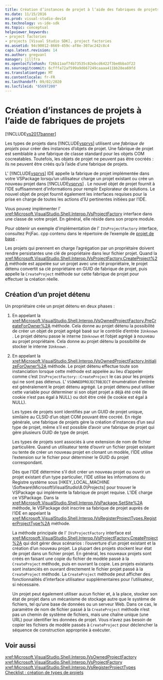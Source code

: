 ```yaml
---
title: Création d’instances de projet à l’aide des fabriques de projets | Microsoft Docs
ms.date: 11/15/2016
ms.prod: visual-studio-dev14
ms.technology: vs-ide-sdk
ms.topic: conceptual
helpviewer_keywords:
- project factories
- projects [Visual Studio SDK], project factories
ms.assetid: 94c90012-8669-459c-af8e-307ac242c8c4
caps.latest.revision: 14
ms.author: gregvanl
manager: jillfra
ms.openlocfilehash: f26b11aaf74b73535c82ebcd6422f3be0bba3f22
ms.sourcegitcommit: 6cfffa72af599a9d667249caaaa411bb28ea69fd
ms.translationtype: MT
ms.contentlocale: fr-FR
ms.lasthandoff: 09/02/2020
ms.locfileid: "65697200"
---
```

# <a name="creating-project-instances-by-using-project-factories"></a>Création d’instances de projets à l’aide de fabriques de projets
[!INCLUDE[vs2017banner](../../includes/vs2017banner.md)]

Les types de projets dans [!INCLUDE[vsprvs](../../includes/vsprvs-md.md)] utilisent une *fabrique de projets* pour créer des instances d’objets de projet. Une fabrique de projet est semblable à une fabrique de classe standard pour les objets COM cocreatables. Toutefois, les objets de projet ne peuvent pas être cocréés : ils ne peuvent être créés qu’à l’aide d’une fabrique de projets.  
  
 L' [!INCLUDE[vsprvs](../../includes/vsprvs-md.md)] IDE appelle la fabrique de projet implémentée dans votre VSPackage lorsqu’un utilisateur charge un projet existant ou crée un nouveau projet dans [!INCLUDE[vsprvs](../../includes/vsprvs-md.md)] . Le nouvel objet de projet fournit à l’IDE suffisamment d’informations pour remplir Explorateur de solutions. Le nouvel objet de projet fournit également les interfaces requises pour la prise en charge de toutes les actions d’IU pertinentes initiées par l’IDE.  
  
 Vous pouvez implémenter l' <xref:Microsoft.VisualStudio.Shell.Interop.IVsProjectFactory> interface dans une classe de votre projet. En général, elle réside dans son propre module.  
  
 Pour obtenir un exemple d’implémentation de l' `IVsProjectFactory` interface, consultez PrjFac. cpp contenu dans le répertoire de l’exemple de [projet de base](https://msdn.microsoft.com/385fd2a3-d9f1-4808-87c2-a3f05a91fc36) .  
  
 Les projets qui prennent en charge l’agrégation par un propriétaire doivent rendre persistantes une clé de propriétaire dans leur fichier projet. Quand la <xref:Microsoft.VisualStudio.Shell.Interop.IVsProjectFactory.CreateProject%2A> méthode est appelée sur un projet avec une clé propriétaire, le projet détenu convertit sa clé propriétaire en GUID de fabrique de projet, puis appelle la `CreateProject` méthode sur cette fabrique de projet pour effectuer la création réelle.  
  
## <a name="creating-an-owned-project"></a>Création d’un projet détenu  
 Un propriétaire crée un projet détenu en deux phases :  
  
1. En appelant la <xref:Microsoft.VisualStudio.Shell.Interop.IVsOwnedProjectFactory.PreCreateForOwner%2A> méthode. Cela donne au projet détenu la possibilité de créer un objet de projet agrégé basé sur le contrôle d’entrée `IUnknown` . Le projet détenu passe le interne `IUnknown` et l’objet agrégé à nouveau au projet propriétaire. Cela donne au projet détenu la possibilité de stocker le interne `IUnknown` .  
  
2. En appelant la <xref:Microsoft.VisualStudio.Shell.Interop.IVsOwnedProjectFactory.InitializeForOwner%2A> méthode. Le projet détenu effectue toute son instanciation lorsque cette méthode est appelée au lieu d’appeler comme c’est `IVsProjectFactory::CreateProject` le cas pour les projets qui ne sont pas détenus. L' `VSOWNEDPROJECTOBJECT` énumération d’entrée est généralement le projet détenu agrégé. Le projet détenu peut utiliser cette variable pour déterminer si son objet projet a déjà été créé (le cookie n’est pas égal à NULL) ou doit être créé (le cookie est égal à NULL).  
  
   Les types de projets sont identifiés par un GUID de projet unique, similaire au CLSID d’un objet COM pouvant être cocréé. En règle générale, une fabrique de projets gère la création d’instances d’un seul type de projet, même s’il est possible d’avoir une fabrique de projet qui gère plusieurs GUID de type de projet.  
  
   Les types de projets sont associés à une extension de nom de fichier particulière. Quand un utilisateur tente d’ouvrir un fichier projet existant ou tente de créer un nouveau projet en clonant un modèle, l’IDE utilise l’extension sur le fichier pour déterminer le GUID du projet correspondant.  
  
   Dès que l’IDE détermine s’il doit créer un nouveau projet ou ouvrir un projet existant d’un type particulier, l’IDE utilise les informations du Registre système sous [HKEY_LOCAL_MACHINE \Software\Microsoft\VisualStudio\8.0\Projects] pour trouver le VSPackage qui implémente la fabrique de projet requise. L’IDE charge ce VSPackage. Dans la <xref:Microsoft.VisualStudio.Shell.Interop.IVsPackage.SetSite%2A> méthode, le VSPackage doit inscrire sa fabrique de projet auprès de l’IDE en appelant la <xref:Microsoft.VisualStudio.Shell.Interop.IVsRegisterProjectTypes.RegisterProjectType%2A> méthode.  
  
   La méthode principale de l' `IVsProjectFactory` interface est <xref:Microsoft.VisualStudio.Shell.Interop.IVsProjectFactory.CreateProject%2A> qui doit gérer deux scénarios : l’ouverture d’un projet existant et la création d’un nouveau projet. La plupart des projets stockent leur état de projet dans un fichier projet. En général, les nouveaux projets sont créés en faisant une copie du fichier de modèle passé à la `CreateProject` méthode, puis en ouvrant la copie. Les projets existants sont instanciés en ouvrant directement le fichier projet passé à la `CreateProject` méthode. La `CreateProject` méthode peut afficher des fonctionnalités d’interface utilisateur supplémentaires pour l’utilisateur, si nécessaire.  
  
   Un projet peut également utiliser aucun fichier et, à la place, stocker son état de projet dans un mécanisme de stockage autre que le système de fichiers, tel qu’une base de données ou un serveur Web. Dans ce cas, le paramètre de nom de fichier passé à la `CreateProject` méthode n’est pas un chemin de système de fichiers, mais une chaîne unique (une URL) pour identifier les données de projet. Vous n’avez pas besoin de copier les fichiers de modèle passés à `CreateProject` pour déclencher la séquence de construction appropriée à exécuter.  
  
## <a name="see-also"></a>Voir aussi  
 <xref:Microsoft.VisualStudio.Shell.Interop.IVsOwnedProjectFactory>   
 <xref:Microsoft.VisualStudio.Shell.Interop.IVsProjectFactory>   
 <xref:Microsoft.VisualStudio.Shell.Interop.IVsRegisterProjectTypes>   
 [Checklist : création de types de projets](../../extensibility/internals/checklist-creating-new-project-types.md)
